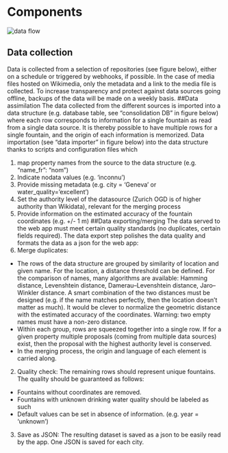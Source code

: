 # Components

![data flow](/images/data-flow.png)

## Data collection
Data is collected from a selection of repositories (see figure below), either on a schedule or triggered by webhooks, if possible. In the case of media files hosted on Wikimedia, only the metadata and a link to the media file is collected.
To increase transparency and protect against data sources going offline, backups of the data will be made on a weekly basis.
##Data assimilation
The data collected from the different sources is imported into a data structure (e.g. database table, see “consolidation DB” in figure below) where each row corresponds to information for a single fountain as read from a single data source. It is thereby possible to have multiple rows for a single fountain, and the origin of each information is memorized.
Data importation (see “data importer” in figure below) into the data structure thanks to scripts and configuration files which 
1.	map property names from the source to the data structure (e.g. “name_fr”: “nom”)
2.	Indicate nodata values (e.g. ‘inconnu’)
3.	Provide missing metadata (e.g. city = ‘Geneva’ or water_quality=’excellent’)
4.	Set the authority level of the datasource (Zurich OGD is of higher authority than Wikidata), relevant for the merging process
5.	Provide information on the estimated accuracy of the fountain coordinates (e.g. +/- 1 m)
##Data exporting/merging
The data served to the web app must meet certain quality standards (no duplicates, certain fields required). The data export step polishes the data quality and formats the data as a json for the web app:
1. Merge duplicates: 
  - The rows of the data structure are grouped by similarity of location and given name. For the location, a distance threshold can be defined. For the comparison of names, many algorithms are available: Hamming distance, Levenshtein distance, Damerau–Levenshtein distance, Jaro–Winkler distance. A smart combination of the two distances must be designed (e.g. if the name matches perfectly, then the location doesn’t matter as much). It would be clever to normalize the geometric distance with the estimated accuracy of the coordinates. Warning: two empty names must have a non-zero distance.
  - Within each group, rows are squeezed together into a single row. If for a given property multiple proposals (coming from multiple data sources) exist, then the proposal with the highest authority level is conserved. 
  - In the merging process, the origin and language of each element is carried along. 
2. Quality check: The remaining rows should represent unique fountains. The quality should be guaranteed as follows:
  - Fountains without coordinates are removed.
  - Fountains with unknown drinking water quality should be labeled as such
  - Default values can be set in absence of information. (e.g. year = ‘unknown’)
3.	Save as JSON: The resulting dataset is saved as a json to be easily read by the app. One JSON is saved for each city.
